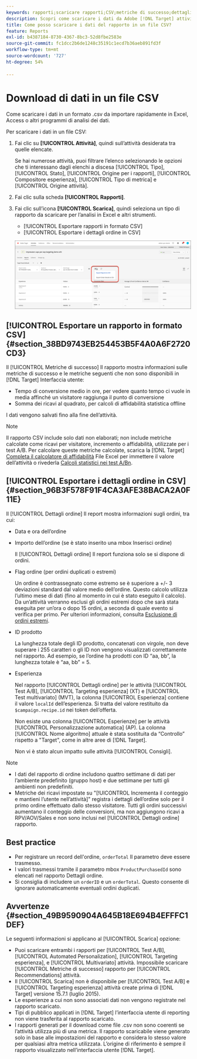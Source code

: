 ```yaml
---
keywords: rapporti;scaricare rapporti;CSV;metriche di successo;dettagli ordine
description: Scopri come scaricare i dati da Adobe [!DNL Target] attività in formato CVS per l'importazione rapida in Excel, Access o altri programmi di analisi dei dati.
title: Come posso scaricare i dati del rapporto in un file CSV?
feature: Reports
exl-id: b4387184-8730-4367-8bc3-52d8fbe2583e
source-git-commit: fc1dcc2b6de1248c35191c1ecd7b36aeb891fd3f
workflow-type: tm+mt
source-wordcount: '727'
ht-degree: 54%

---
```


# Download di dati in un file CSV

Come scaricare i dati in un formato .csv da importare rapidamente in Excel, Access o altri programmi di analisi dei dati.

Per scaricare i dati in un file CSV:

1. Fai clic su **[!UICONTROL Attività]**, quindi sull’attività desiderata tra quelle elencate.

   Se hai numerose attività, puoi filtrare l’elenco selezionando le opzioni che ti interessano dagli elenchi a discesa [!UICONTROL Tipo], [!UICONTROL Stato], [!UICONTROL Origine per i rapporti], [!UICONTROL Compositore esperienza], [!UICONTROL Tipo di metrica] e [!UICONTROL Origine attività].

1. Fai clic sulla scheda **[!UICONTROL Rapporti]**.
1. Fai clic sull’icona **[!UICONTROL Scarica]**, quindi seleziona un tipo di rapporto da scaricare per l’analisi in Excel e altri strumenti.

   * [!UICONTROL Esportare rapporti in formato CSV]
   * [!UICONTROL Esportare i dettagli ordine in CSV]

   ![Opzioni di download](/help/main/c-reports/assets/download-options.png)

## [!UICONTROL Esportare un rapporto in formato CSV] {#section_38BD9743EB254453B5F4A0A6F2720CD3}

Il [!UICONTROL Metriche di successo] Il rapporto mostra informazioni sulle metriche di successo e le metriche seguenti che non sono disponibili in [!DNL Target] Interfaccia utente:

* Tempo di conversione medio in ore, per vedere quanto tempo ci vuole in media affinché un visitatore raggiunga il punto di conversione
* Somma dei ricavi al quadrato, per calcoli di affidabilità statistica offline

I dati vengono salvati fino alla fine dell’attività.

>[!NOTE]
>
>Il rapporto CSV include solo dati non elaborati; non include metriche calcolate come ricavi per visitatore, incremento o affidabilità, utilizzate per i test A/B. Per calcolare queste metriche calcolate, scarica la [!DNL Target] [Completa il calcolatore di affidabilità](/help/main/assets/complete_confidence_calculator.xlsx) File Excel per immettere il valore dell’attività o rivederla [Calcoli statistici nei test A/Bn](/help/main/c-reports/statistical-methodology/statistical-calculations.md).

## [!UICONTROL Esportare i dettagli ordine in CSV] {#section_96B3F578F91F4CA3AFE38BACA2A0F11E}

Il [!UICONTROL Dettagli ordine] Il report mostra informazioni sugli ordini, tra cui:

* Data e ora dell’ordine
* Importo dell’ordine (se è stato inserito una mbox Inserisci ordine)

   Il [!UICONTROL Dettagli ordine] Il report funziona solo se si dispone di ordini.

* Flag ordine (per ordini duplicati o estremi)

   Un ordine è contrassegnato come estremo se è superiore a +/- 3 deviazioni standard dal valore medio dell’ordine. Questo calcolo utilizza l’ultimo mese di dati (fino al momento in cui è stato eseguito il calcolo). Da un’attività verranno esclusi gli ordini estremi dopo che sarà stata eseguita per un’ora o dopo 15 ordini, a seconda di quale evento si verifica per primo. Per ulteriori informazioni, consulta [Esclusione di ordini estremi](/help/main/c-reports/c-report-settings/excluding-extreme-orders.md#task_2AE7743FFCDD466DAEEB720BE5F33DAA).

* ID prodotto

   La lunghezza totale degli ID prodotto, concatenati con virgole, non deve superare i 255 caratteri o gli ID non vengono visualizzati correttamente nel rapporto. Ad esempio, se l’ordine ha prodotti con ID “aa, bb”, la lunghezza totale è “aa, bb” = 5.

* Esperienza

   Nel rapporto [!UICONTROL Dettagli ordine] per le attività [!UICONTROL Test A/B], [!UICONTROL Targeting esperienza] (XT) e [!UICONTROL Test multivariato] (MVT), la colonna [!UICONTROL Esperienza] contiene il valore `localId` dell’esperienza. Si tratta del valore restituito da `$campaign.recipe.id` nei token dell’offerta.

   Non esiste una colonna [!UICONTROL Esperienze] per le attività [!UICONTROL Personalizzazione automatica] (AP). La colonna [!UICONTROL Nome algoritmo] attuale è stata sostituita da “Controllo” rispetto a &quot;Target&quot;, come in altre aree di [!DNL Target].

   Non vi è stato alcun impatto sulle attività [!UICONTROL Consigli].

>[!NOTE]
>
>* I dati del rapporto di ordine includono quattro settimane di dati per l’ambiente predefinito (gruppo host) e due settimane per tutti gli ambienti non predefiniti.
>* Metriche dei ricavi impostate su &quot;[!UICONTROL Incrementa il conteggio e mantieni l’utente nell’attività]&quot; registra i dettagli dell’ordine solo per il primo ordine effettuato dallo stesso visitatore. Tutti gli ordini successivi aumentano il conteggio delle conversioni, ma non aggiungono ricavi a RPV/AOV/Sales e non sono inclusi nel [!UICONTROL Dettagli ordine] rapporto.


## Best practice

* Per registrare un record dell&#39;ordine, `orderTotal` Il parametro deve essere trasmesso.
* I valori trasmessi tramite il parametro mbox `ProductPurchasedId` sono elencati nel rapporto Dettagli ordine.
* Si consiglia di includere un `orderID` e un `orderTotal`. Questo consente di ignorare automaticamente eventuali ordini duplicati.

## Avvertenze  {#section_49B9590904A645B18E694B4EFFFC1DEF}

Le seguenti informazioni si applicano al [!UICONTROL Scarica] opzione:

* Puoi scaricare entrambi i rapporti per [!UICONTROL Test A/B], [!UICONTROL Automated Personalization], [!UICONTROL Targeting esperienza], e [!UICONTROL Multivariato] attività. Impossibile scaricare [!UICONTROL Metriche di successo] rapporto per [!UICONTROL Recommendations] attività.
* Il [!UICONTROL Scarica] non è disponibile per [!UICONTROL Test A/B] e [!UICONTROL Targeting esperienza] attività create prima di [!DNL Target] versione 15.7.1 (luglio 2015).
* Le esperienze a cui non sono associati dati non vengono registrate nel rapporto scaricato.
* Tipi di pubblico applicati in [!DNL Target] l’interfaccia utente di reporting non viene trasferita al rapporto scaricato.
* I rapporti generati per il download come file .csv non sono coerenti se l’attività utilizza più di una metrica. Il rapporto scaricabile viene generato solo in base alle impostazioni del rapporto e considera lo stesso valore per qualsiasi altra metrica utilizzata. L’origine di riferimento è sempre il rapporto visualizzato nell’interfaccia utente [!DNL Target].

